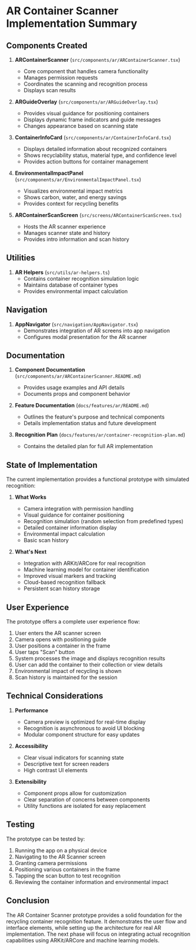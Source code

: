 # AR Container Scanner Implementation Summary

## Components Created

1. **ARContainerScanner** (`src/components/ar/ARContainerScanner.tsx`)
   - Core component that handles camera functionality
   - Manages permission requests
   - Coordinates the scanning and recognition process
   - Displays scan results

2. **ARGuideOverlay** (`src/components/ar/ARGuideOverlay.tsx`)
   - Provides visual guidance for positioning containers
   - Displays dynamic frame indicators and guide messages
   - Changes appearance based on scanning state

3. **ContainerInfoCard** (`src/components/ar/ContainerInfoCard.tsx`)
   - Displays detailed information about recognized containers
   - Shows recyclability status, material type, and confidence level
   - Provides action buttons for container management

4. **EnvironmentalImpactPanel** (`src/components/ar/EnvironmentalImpactPanel.tsx`)
   - Visualizes environmental impact metrics
   - Shows carbon, water, and energy savings
   - Provides context for recycling benefits

5. **ARContainerScanScreen** (`src/screens/ARContainerScanScreen.tsx`)
   - Hosts the AR scanner experience
   - Manages scanner state and history
   - Provides intro information and scan history

## Utilities

1. **AR Helpers** (`src/utils/ar-helpers.ts`)
   - Contains container recognition simulation logic
   - Maintains database of container types
   - Provides environmental impact calculation

## Navigation

1. **AppNavigator** (`src/navigation/AppNavigator.tsx`)
   - Demonstrates integration of AR screens into app navigation
   - Configures modal presentation for the AR scanner

## Documentation

1. **Component Documentation** (`src/components/ar/ARContainerScanner.README.md`)
   - Provides usage examples and API details
   - Documents props and component behavior

2. **Feature Documentation** (`docs/features/ar/README.md`)
   - Outlines the feature's purpose and technical components
   - Details implementation status and future development

3. **Recognition Plan** (`docs/features/ar/container-recognition-plan.md`)
   - Contains the detailed plan for full AR implementation

## State of Implementation

The current implementation provides a functional prototype with simulated recognition:

1. **What Works**
   - Camera integration with permission handling
   - Visual guidance for container positioning
   - Recognition simulation (random selection from predefined types)
   - Detailed container information display
   - Environmental impact calculation
   - Basic scan history

2. **What's Next**
   - Integration with ARKit/ARCore for real recognition
   - Machine learning model for container identification
   - Improved visual markers and tracking
   - Cloud-based recognition fallback
   - Persistent scan history storage

## User Experience

The prototype offers a complete user experience flow:

1. User enters the AR scanner screen
2. Camera opens with positioning guide
3. User positions a container in the frame
4. User taps "Scan" button
5. System processes the image and displays recognition results
6. User can add the container to their collection or view details
7. Environmental impact of recycling is shown
8. Scan history is maintained for the session

## Technical Considerations

1. **Performance**
   - Camera preview is optimized for real-time display
   - Recognition is asynchronous to avoid UI blocking
   - Modular component structure for easy updates

2. **Accessibility**
   - Clear visual indicators for scanning state
   - Descriptive text for screen readers
   - High contrast UI elements

3. **Extensibility**
   - Component props allow for customization
   - Clear separation of concerns between components
   - Utility functions are isolated for easy replacement

## Testing

The prototype can be tested by:

1. Running the app on a physical device
2. Navigating to the AR Scanner screen
3. Granting camera permissions
4. Positioning various containers in the frame
5. Tapping the scan button to test recognition
6. Reviewing the container information and environmental impact

## Conclusion

The AR Container Scanner prototype provides a solid foundation for the recycling container recognition feature. It demonstrates the user flow and interface elements, while setting up the architecture for real AR implementation. The next phase will focus on integrating actual recognition capabilities using ARKit/ARCore and machine learning models. 